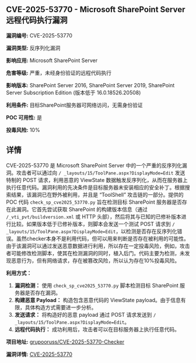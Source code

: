 ## CVE-2025-53770 - Microsoft SharePoint Server 远程代码执行漏洞

**漏洞编号:** CVE-2025-53770

**漏洞类型:** 反序列化漏洞

**影响应用:** Microsoft SharePoint Server

**危害等级:** 严重，未经身份验证的远程代码执行

**影响版本:** SharePoint Server 2016, SharePoint Server 2019, SharePoint Server Subscription Edition (版本低于 16.0.18526.20508)

**利用条件:** 目标SharePoint服务器可网络访问，无需身份验证

**POC 可用性:** 是

**投毒风险:** 10%

## 详情

CVE-2025-53770 是 Microsoft SharePoint Server 中的一个严重的反序列化漏洞。攻击者可以通过向 `/ _layouts/15/ToolPane.aspx?DisplayMode=Edit` 发送特制的 POST 请求，利用恶意的 ViewState 数据触发反序列化，从而在服务器上执行任意代码。漏洞利用的先决条件是目标服务器未安装相应的安全补丁。根据搜索结果，该漏洞已在野外被利用，并且是 “ToolShell” 攻击链的一部分。提供的 POC 代码 `check_sp_cve2025_53770.py` 旨在检测目标 SharePoint 服务器是否存在此漏洞。它首先尝试获取 SharePoint 的构建版本信息（通过 `/_vti_pvt/buildversion.xml` 或 HTTP 头部），然后将其与已知的已修补版本进行比较。如果版本低于已修补版本，则脚本会发送一个测试 POST 请求到 `/ _layouts/15/ToolPane.aspx?DisplayMode=Edit`，以检测是否存在反序列化错误。虽然checker本身不是利用代码，但可以用来判断是否存在被利用的可能性。由于该漏洞可以通过发送恶意数据进行利用，所以存在一定投毒风险，例如，攻击者可能修改检测脚本，使其在检测漏洞的同时，植入后门。代码主要为检测，未发现恶意行为，但有网络请求，存在被篡改风险，所以认为存在10%投毒风险。

**利用方式：**

1.  **漏洞检测：** 使用 `check_sp_cve2025_53770.py` 脚本检测目标 SharePoint 服务器是否存在漏洞。
2.  **构建恶意 Payload：** 构造包含恶意代码的 ViewState payload。由于信息有限，具体构造方式需要进一步分析。
3.  **发送请求：** 将构造好的恶意 payload 通过 POST 请求发送到 `/ _layouts/15/ToolPane.aspx?DisplayMode=Edit`。
4.  **远程代码执行：** 成功利用后，攻击者可以在目标服务器上执行任意代码。

**项目地址:** [grupooruss/CVE-2025-53770-Checker](https://github.com/grupooruss/CVE-2025-53770-Checker)

**漏洞详情:** [CVE-2025-53770](https://nvd.nist.gov/vuln/detail/CVE-2025-53770)